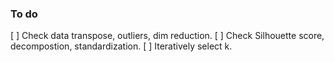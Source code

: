 ### To do
[ ] Check data transpose, outliers, dim reduction.
[ ] Check Silhouette score, decompostion, standardization.
[ ] Iteratively select k. 
